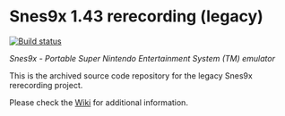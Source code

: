 # Snes9x 1.43 rerecording (legacy)
[![Build status](https://ci.appveyor.com/api/projects/status/0bs8gk1h7pp06g5i/branch/snes9x-143?svg=true)](https://ci.appveyor.com/project/gocha/snes9x-rr-tasvideos/branch/snes9x-143)

*Snes9x - Portable Super Nintendo Entertainment System (TM) emulator*

This is the archived source code repository for the legacy Snes9x rerecording project.

Please check the [Wiki](https://github.com/TASVideos/snes9x-rr/wiki) for additional information.
